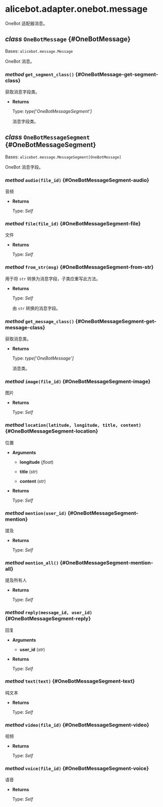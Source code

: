# alicebot.adapter.onebot.message

OneBot 适配器消息。

## _class_ `OneBotMessage` {#OneBotMessage}

Bases: `alicebot.message.Message`

OneBot 消息。

### _method_ `get_segment_class()` {#OneBotMessage-get-segment-class}

获取消息字段类。

- **Returns**

  Type: _type\['OneBotMessageSegment'\]_

  消息字段类。

## _class_ `OneBotMessageSegment` {#OneBotMessageSegment}

Bases: `alicebot.message.MessageSegment[OneBotMessage]`

OneBot 消息字段。

### _method_ `audio(file_id)` {#OneBotMessageSegment-audio}

音频

- **Returns**

  Type: _Self_

### _method_ `file(file_id)` {#OneBotMessageSegment-file}

文件

- **Returns**

  Type: _Self_

### _method_ `from_str(msg)` {#OneBotMessageSegment-from-str}

用于将 `str` 转换为消息字段，子类应重写此方法。

- **Returns**

  Type: _Self_

  由 `str` 转换的消息字段。

### _method_ `get_message_class()` {#OneBotMessageSegment-get-message-class}

获取消息类。

- **Returns**

  Type: _type\['OneBotMessage'\]_

  消息类。

### _method_ `image(file_id)` {#OneBotMessageSegment-image}

图片

- **Returns**

  Type: _Self_

### _method_ `location(latitude, longitude, title, content)` {#OneBotMessageSegment-location}

位置

- **Arguments**

  - **longitude** (_float_)

  - **title** (_str_)

  - **content** (_str_)

- **Returns**

  Type: _Self_

### _method_ `mention(user_id)` {#OneBotMessageSegment-mention}

提及

- **Returns**

  Type: _Self_

### _method_ `mention_all()` {#OneBotMessageSegment-mention-all}

提及所有人

- **Returns**

  Type: _Self_

### _method_ `reply(message_id, user_id)` {#OneBotMessageSegment-reply}

回复

- **Arguments**

  - **user\_id** (_str_)

- **Returns**

  Type: _Self_

### _method_ `text(text)` {#OneBotMessageSegment-text}

纯文本

- **Returns**

  Type: _Self_

### _method_ `video(file_id)` {#OneBotMessageSegment-video}

视频

- **Returns**

  Type: _Self_

### _method_ `voice(file_id)` {#OneBotMessageSegment-voice}

语音

- **Returns**

  Type: _Self_
